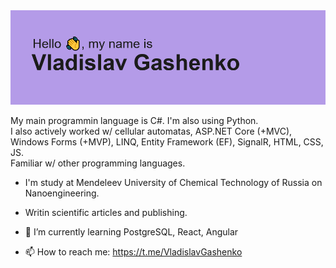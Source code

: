 <img src="header.png" alt="header">

My main programmin language is C#. I'm also using Python.<br>I also actively worked w/ cellular automatas, ASP.NET Core (+MVC), Windows Forms (+MVP), LINQ, Entity Framework (EF), SignalR, HTML, CSS, JS.<br>Familiar w/ other programming languages.
- I'm study at Mendeleev University of Chemical Technology of Russia on Nanoengineering.
- Writin scientific articles and publishing.

- 🌱 I’m currently learning PostgreSQL, React, Angular
- 📫 How to reach me: https://t.me/VladislavGashenko
